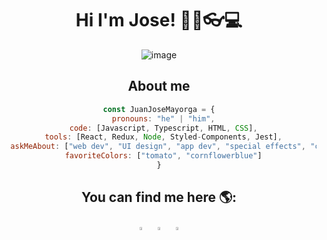<div align="center">

# Hi I'm Jose! 👋🧔👓💻



<!--- Insert image here -->
![image](https://assets-juanjosemayorga-website.s3.amazonaws.com/images/portada-github.png)

## About me
```js
const JuanJoseMayorga = {
  pronouns: "he" | "him",
  code: [Javascript, Typescript, HTML, CSS],
  tools: [React, Redux, Node, Styled-Components, Jest],
  askMeAbout: ["web dev", "UI design", "app dev", "special effects", "cinema"],
  favoriteColors: ["tomato", "cornflowerblue"]
}
```

## You can find me here 🌎:
[<img src="https://img.icons8.com/color/48/000000/twitter.png" width="3.5%"/>](https://twitter.com/juanjosedev)
&nbsp; [<img src="https://img.icons8.com/color/48/000000/linkedin.png" width="3.5%"/>](https://www.linkedin.com/in/juanjosedev)
&nbsp; <a href="mailto:devjuanjose@gmail.com"> <img src="https://img.icons8.com/fluent/48/000000/gmail.png" width="3.5%"/>

</div>
<!--
**juanjosemayorga/juanjosemayorga** is a ✨ _special_ ✨ repository because its `README.md` (this file) appears on your GitHub profile.

Here are some ideas to get you started:

- 🔭 I’m currently working on ...
- 🌱 I’m currently learning ...
- 👯 I’m looking to collaborate on ...
- 🤔 I’m looking for help with ...
- 💬 Ask me about ...
- 📫 How to reach me: ...
- 😄 Pronouns: ...
- ⚡ Fun fact: ...
-->
